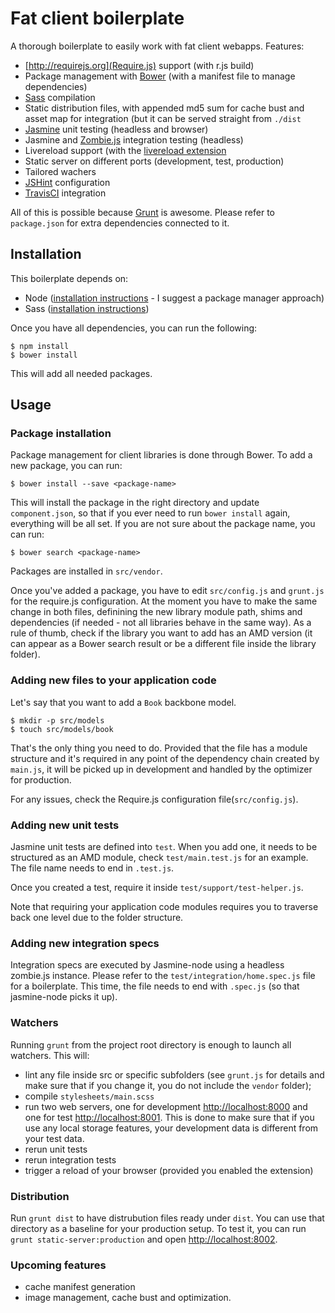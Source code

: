 # Fat client boilerplate

A thorough boilerplate to easily work with fat client webapps. Features:

- [http://requirejs.org](Require.js) support (with r.js build)
- Package management with [Bower](http://twitter.github.com/bower/) (with a manifest file to manage dependencies)
- [Sass](http://sass-lang.com/) compilation
- Static distribution files, with appended md5 sum for cache bust and asset map for integration (but it can be served straight from `./dist`
- [Jasmine](http://pivotal.github.com/jasmine/) unit testing (headless and browser)
- Jasmine and [Zombie.js](http://zombie.labnotes.org/) integration testing (headless)
- Livereload support (with the [livereload extension](https://chrome.google.com/webstore/detail/livereload/jnihajbhpnppcggbcgedagnkighmdlei?hl=en)
- Static server on different ports (development, test, production)
- Tailored wachers
- [JSHint](http://www.jshint.com/) configuration
- [TravisCI](https://travis-ci.org/) integration

All of this is possible because [Grunt](http://gruntjs.com) is awesome. Please refer to `package.json` for extra dependencies connected to it.

## Installation

This boilerplate depends on:

- Node ([installation instructions](https://github.com/joyent/node/wiki/Installing-Node.js-via-package-manager) - I suggest a package manager approach)
- Sass ([installation instructions](http://sass-lang.com/download.html))

Once you have all dependencies, you can run the following:

    $ npm install
    $ bower install

This will add all needed packages.

## Usage

### Package installation

Package management for client libraries is done through Bower. To add a new package, you can run:

    $ bower install --save <package-name>

This will install the package in the right directory and update `component.json`, so that if you ever need to run `bower install` again, everything will be all set. If you are not sure about the package name, you can run:

    $ bower search <package-name>

Packages are installed in `src/vendor`.

Once you've added a package, you have to edit `src/config.js` and `grunt.js` for the require.js configuration. At the moment you have to make the same change in both files, definining the new library module path, shims and dependencies (if needed - not all libraries behave in the same way). As a rule of thumb, check if the library you want to add has an AMD version (it can appear as a Bower search result or be a different file inside the library folder).

### Adding new files to your application code

Let's say that you want to add a `Book` backbone model.

    $ mkdir -p src/models
    $ touch src/models/book

That's the only thing you need to do. Provided that the file has a module structure and it's required in any point of the dependency chain created by `main.js`, it will be picked up in development and handled by the optimizer for production.

For any issues, check the Require.js configuration file(`src/config.js`).

### Adding new unit tests

Jasmine unit tests are defined into `test`. When you add one, it needs to be structured as an AMD module, check `test/main.test.js` for an example. The file name needs to end in `.test.js`.

Once you created a test, require it inside `test/support/test-helper.js`.

Note that requiring your application code modules requires you to traverse back one level due to the folder structure.

### Adding new integration specs

Integration specs are executed by Jasmine-node using a headless zombie.js instance. Please refer to the `test/integration/home.spec.js` file for a boilerplate. This time, the file needs to end with `.spec.js` (so that jasmine-node picks it up).

### Watchers

Running `grunt` from the project root directory is enough to launch all watchers. This will:

- lint any file inside src or specific subfolders (see `grunt.js` for details and make sure that if you change it, you do not include the `vendor` folder);
- compile `stylesheets/main.scss`
- run two web servers, one for development [http://localhost:8000](http://localhost:8000) and one for test [http://localhost:8001](http://localhost:8001). This is done to make sure that if you use any local storage features, your development data is different from your test data.
- rerun unit tests
- rerun integration tests
- trigger a reload of your browser (provided you enabled the extension)

### Distribution

Run `grunt dist` to have distrubution files ready under `dist`. You can use that directory as a baseline for your production setup. To test it, you can run `grunt static-server:production` and open [http://localhost:8002](http://localhost:8002).

### Upcoming features

- cache manifest generation
- image management, cache bust and optimization.
